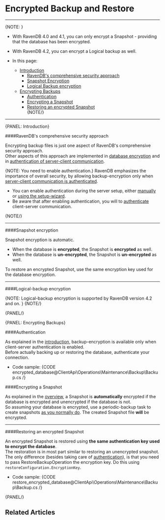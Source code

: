 ﻿# Encrypted Backup and Restore  

---

{NOTE: }

* With RavenDB 4.0 and 4.1, you can only encrypt a Snapshot - providing that the database has been encrypted.  
* With RavenDB 4.2, you can encrypt a Logical backup as well.  

* In this page:  
  * [Introduction](../../../../client-api/operations/maintenance/backup/encrypted-backup#introduction)  
     * [RavenDB's comprehensive security approach](../../../../client-api/operations/maintenance/backup/encrypted-backup#ravendbs-comprehensive-security-approach)  
     * [Snapshot Encryption](../../../../client-api/operations/maintenance/backup/encrypted-backup#snapshot-encryption)  
     * [Logical Backup encryption](../../../../client-api/operations/maintenance/backup/encrypted-backup#logical-backup-encryption)  
  * [Encrypting Backups](../../../../client-api/operations/maintenance/backup/encrypted-backup#encrypting-backups)  
     * [Authentication](../../../../client-api/operations/maintenance/backup/encrypted-backup#authentication)  
     * [Encrypting a Snapshot](../../../../client-api/operations/maintenance/backup/encrypted-backup#encrypting-a-snapshot)  
     * [Restoring an encrypted Snapshot](../../../../client-api/operations/maintenance/backup/encrypted-backup#restoring-an-encrypted-snapshot)  
{NOTE/}

---

{PANEL: Introduction}

####RavenDB's comprehensive security approach  

Encrypting backup files is just one aspect of RavenDB's comprehensive security approach.  
Other aspects of this approach are implemented in [database encryption](../../../../server/security/encryption/database-encryption) and in [authentication of server-client communication](../../../../server/security/authentication/certificate-configuration).  

{NOTE: You need to enable authentication.}
RavenDB emphasizes the importance of overall security, by allowing backup-encryption only when [server-client communication is authenticated](../../../../server/security/authentication/certificate-configuration#authentication--manual-certificate-configuration).  

* You can enable authentication during the server setup, either [manually](../../../../server/security/authentication/certificate-configuration) or [using the setup-wizard](../../../../start/installation/setup-wizard).  
* Be aware that after enabling authentication, you will to [authenticate](../../../../client-api/operations/maintenance/backup/encrypted-backup#authentication) client-server communication.  

{NOTE/}

---

####Snapshot encryption

Snapshot encryption is automatic.  

* When the database is **encrypted**, the Snapshot is **encrypted** as well.  
* When the database is **un-encrypted**, the Snapshot is **un-encrypted** as well.  

To restore an encrypted Snapshot, use the same encryption key used for the database encryption.  

---

####Logical-backup encryption  

{NOTE: Logical-backup encryption is supported by RavenDB version 4.2 and on.  }
{NOTE/}

{PANEL/}


{PANEL: Encrypting Backups}

####Authentication

As explained in the [introduction](../../../../client-api/operations/maintenance/backup/encrypted-backup#introduction), 
backup-encryption is available only when client-server authentication is enabled.  
Before actually backing up or restoring the database, authenticate your connection.  

* Code sample:
{CODE encrypted_database@ClientApi\Operations\Maintenance\Backup\Backup.cs /}  

####Encrypting a Snapshot

As explained in the [overview](../../../../client-api/operations/maintenance/backup/overview#encryption), a Snapshot is **automatically** encrypted if the database is encrypted and unencrypted if the database is not.  
So assuming your database is encrypted, use a periodic-backup task to create snapshots [as you normally do](../../../../client-api/operations/maintenance/backup/backup#backup-types). The created Snapshot file **will** be encrypted.  

---

####Restoring an encrypted Snapshot

An encrypted Snapshot is restored using **the same authentication key used to encrypt the database**.  
The restoration is in most part similar to restoring an unencrypted snapshot.  
The only difference (besides taking care of [authentication](../../../../client-api/operations/maintenance/backup/encrypted-backup#authentication)), is that you need to pass RestoreBackupOperation the encryption key. Do this using `restoreConfiguration.EncryptionKey`.  

* Code sample:
{CODE restore_encrypted_database@ClientApi\Operations\Maintenance\Backup\Backup.cs /}  

{PANEL/}

## Related Articles
